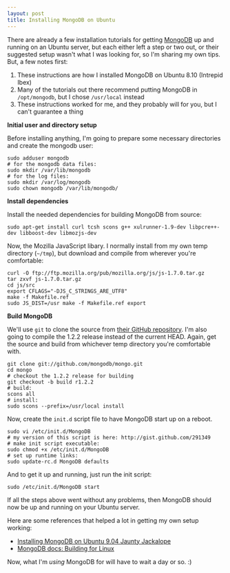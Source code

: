 ```yaml
---
layout: post
title: Installing MongoDB on Ubuntu
---
```

There are already a few installation tutorials for getting [MongoDB](http://www.mongodb.org/ "The MongoDB home page") up and running on an Ubuntu server, but each either left a step or two out, or their suggested setup wasn't what I was looking for, so I'm sharing my own tips. But, a few notes first:

1. These instructions are how I installed MongoDB on Ubuntu 8.10 (Intrepid Ibex)
2. Many of the tutorials out there recommend putting MongoDB in `/opt/mongodb`, but I chose `/usr/local` instead
3. These instructions worked for me, and they probably will for you, but I can't guarantee a thing

**Initial user and directory setup**

Before installing anything, I'm going to prepare some necessary directories and create the mongodb user:

    sudo adduser mongodb
    # for the mongodb data files:
    sudo mkdir /var/lib/mongodb
    # for the log files:
    sudo mkdir /var/log/mongodb
    sudo chown mongodb /var/lib/mongodb/

**Install dependencies**

Install the needed dependencies for building MongoDB from source:

    sudo apt-get install curl tcsh scons g++ xulrunner-1.9-dev libpcre++-dev libboost-dev libmozjs-dev

Now, the Mozilla JavaScript libary. I normally install from my own temp directory (`~/tmp`), but download and compile from wherever you're comfortable:

    curl -O ftp://ftp.mozilla.org/pub/mozilla.org/js/js-1.7.0.tar.gz
    tar zxvf js-1.7.0.tar.gz
    cd js/src
    export CFLAGS="-DJS_C_STRINGS_ARE_UTF8"
    make -f Makefile.ref
    sudo JS_DIST=/usr make -f Makefile.ref export

**Build MongoDB**

We'll use `git` to clone the source from [their GitHub repository](http://github.com/mongodb/mongo "The MongoDB source tree at GitHub.com"). I'm also going to compile the 1.2.2 release instead of the current HEAD. Again, get the source and build from whichever temp directory you're comfortable with.

    git clone git://github.com/mongodb/mongo.git
    cd mongo
    # checkout the 1.2.2 release for building
    git checkout -b build r1.2.2
    # build:
    scons all
    # install:
    sudo scons --prefix=/usr/local install


Now, create the `init.d` script file to have MongoDB start up on a reboot.

    sudo vi /etc/init.d/MongoDB
    # my version of this script is here: http://gist.github.com/291349
    # make init script executable:
    sudo chmod +x /etc/init.d/MongoDB
    # set up runtime links:
    sudo update-rc.d MongoDB defaults

And to get it up and running, just run the init script:

    sudo /etc/init.d/MongoDB start

If all the steps above went without any problems, then MongoDB should now be up and running on your Ubuntu server.

Here are some references that helped a lot in getting my own setup working:

* [Installing MongoDB on Ubuntu 9.04 Jaunty Jackalope](http://tech.favoritemedium.com/2009/08/installing-mongodb-on-ubuntu-904-jaunty.html "This tutorial came the closest to getting me where I wanted")
* [MongoDB docs: Building for Linux](http://www.mongodb.org/display/DOCS/Building+for+Linux "This also helped, but missed alot")

Now, what I'm _using_ MongoDB for will have to wait a day or so. :)
